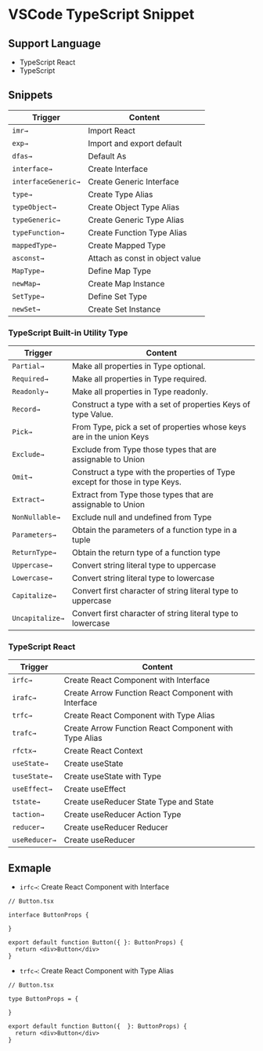 # VSCode TypeScript Snippet

## Support Language
- TypeScript React
- TypeScript

## Snippets

Trigger | Content
--- | ---
`imr→` | Import React
`exp→` | Import and export default
`dfas→` | Default As
`interface→` | Create Interface
`interfaceGeneric→` | Create Generic Interface
`type→` | Create Type Alias
`typeObject→` | Create Object Type Alias
`typeGeneric→` | Create Generic Type Alias
`typeFunction→` | Create Function Type Alias
`mappedType→` | Create Mapped Type
`asconst→` | Attach as const in object value
`MapType→` | Define Map Type
`newMap→` | Create Map Instance
`SetType→` | Define Set Type
`newSet→` | Create Set Instance

### TypeScript Built-in Utility Type

Trigger | Content
--- | ---
`Partial→` | Make all properties in Type optional.
`Required→` | Make all properties in Type required.
`Readonly→` | Make all properties in Type readonly.
`Record→` | Construct a type with a set of properties Keys of type Value.
`Pick→` | From Type, pick a set of properties whose keys are in the union Keys
`Exclude→` | Exclude from Type those types that are assignable to Union
`Omit→` | Construct a type with the properties of Type except for those in type Keys.
`Extract→` | Extract from Type those types that are assignable to Union
`NonNullable→` | Exclude null and undefined from Type
`Parameters→` | Obtain the parameters of a function type in a tuple
`ReturnType→` | Obtain the return type of a function type
`Uppercase→` | Convert string literal type to uppercase
`Lowercase→` | Convert string literal type to lowercase
`Capitalize→` | Convert first character of string literal type to uppercase
`Uncapitalize→` | Convert first character of string literal type to lowercase

### TypeScript React

Trigger | Content
--- | ---
`irfc→` | Create React Component with Interface
`irafc→` | Create Arrow Function React Component with Interface
`trfc→` | Create React Component with Type Alias
`trafc→` | Create Arrow Function React Component with Type Alias
`rfctx→` | Create React Context
`useState→` | Create useState
`tuseState→` | Create useState with Type
`useEffect→` | Create useEffect
`tstate→` | Create useReducer State Type and State
`taction→` | Create useReducer Action Type
`reducer→` | Create useReducer Reducer
`useReducer→` | Create useReducer

## Exmaple

- `irfc→`: Create React Component with Interface

```tsx
// Button.tsx

interface ButtonProps {

}

export default function Button({ }: ButtonProps) {
  return <div>Button</div>
}
```

- `trfc→`: Create React Component with Type Alias


```tsx
// Button.tsx

type ButtonProps = {

}

export default function Button({  }: ButtonProps) {
  return <div>Button</div>
}
```

